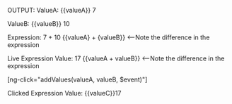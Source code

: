 
OUTPUT:
ValueA: {{valueA}}
7

ValueB: {{valueB}}
10


Expression: 7 + 10 {{valueA} + {valueB}}      <--Note the difference in the expression

Live Expression Value: 17 {{valueA + valueB}} <--Note the difference in the expression

[ng-click="addValues(valueA, valueB, $event)"]

Clicked Expression Value: {{valueC}}17
